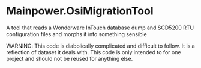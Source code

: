 # Mainpower.OsiMigrationTool
A tool that reads a Wonderware InTouch database dump and SCD5200 RTU configuration files and morphs it into something sensible

WARNING: This code is diabolically complicated and difficult to follow.  It is a reflection of dataset it deals with.  This code is only intended to for one project and should not be reused for anything else.
